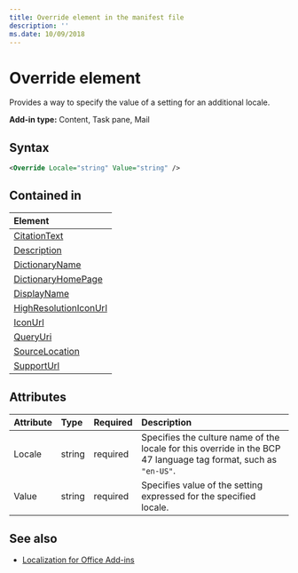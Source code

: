 ```yaml
---
title: Override element in the manifest file
description: ''
ms.date: 10/09/2018
---
```


# Override element

Provides a way to specify the value of a setting for an additional locale.

**Add-in type:** Content, Task pane, Mail

## Syntax

```XML
<Override Locale="string" Value="string" />
```

## Contained in

|**Element**|
|:-----|
|[CitationText](citationtext.md)|
|[Description](description.md)|
|[DictionaryName](dictionaryname.md)|
|[DictionaryHomePage](dictionaryhomepage.md)|
|[DisplayName](displayname.md)|
|[HighResolutionIconUrl](highresolutioniconurl.md)|
|[IconUrl](iconurl.md)|
|[QueryUri](queryuri.md)|
|[SourceLocation](sourcelocation.md)|
|[SupportUrl](supporturl.md)|

## Attributes

|**Attribute**|**Type**|**Required**|**Description**|
|:-----|:-----|:-----|:-----|
|Locale|string|required|Specifies the culture name of the locale for this override in the BCP 47 language tag format, such as  `"en-US"`.|
|Value|string|required|Specifies value of the setting expressed for the specified locale.|

## See also

- [Localization for Office Add-ins](https://docs.microsoft.com/office/dev/add-ins/develop/localization)
    
